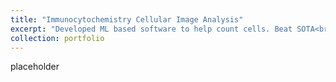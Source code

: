 ```yaml
---
title: "Immunocytochemistry Cellular Image Analysis"
excerpt: "Developed ML based software to help count cells. Beat SOTA<br/><img src='/images/cell.png'>"
collection: portfolio
---
```


placeholder